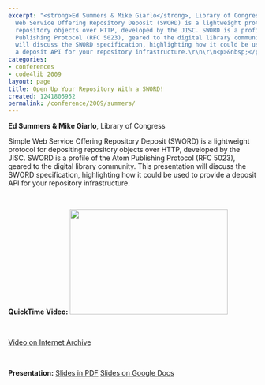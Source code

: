 ```yaml
---
excerpt: "<strong>Ed Summers & Mike Giarlo</strong>, Library of Congress\r\n\r\nSimple
  Web Service Offering Repository Deposit (SWORD) is a lightweight protocol for depositing
  repository objects over HTTP, developed by the JISC. SWORD is a profile of the Atom
  Publishing Protocol (RFC 5023), geared to the digital library community. This presentation
  will discuss the SWORD specification, highlighting how it could be used to provide
  a deposit API for your repository infrastructure.\r\n\r\n<p>&nbsp;</p>"
categories:
- conferences
- code4lib 2009
layout: page
title: Open Up Your Repository With a SWORD!
created: 1241805952
permalink: /conference/2009/summers/
---
```

<strong>Ed Summers & Mike Giarlo</strong>, Library of Congress

Simple Web Service Offering Repository Deposit (SWORD) is a lightweight protocol for depositing repository objects over HTTP, developed by the JISC. SWORD is a profile of the Atom Publishing Protocol (RFC 5023), geared to the digital library community. This presentation will discuss the SWORD specification, highlighting how it could be used to provide a deposit API for your repository infrastructure.

<p>&nbsp;</p>
<strong>QuickTime Video:</strong>
<a href="http://dl.lib.brown.edu/code4lib/summers.html" target="_blank">
<img src="http://dl.lib.brown.edu/code4lib//07_summers.jpg" border="0" width="320" height="213"></a>

<p>&nbsp;</p>

<a href="http://www.archive.org/details/Code4lib2009OpenUpYourRepositoryWithASword">Video on Internet Archive</a>

<p>&nbsp;</p>

<strong>Presentation:</strong>
<a href="http://code4lib.org/files/Open_Up_Your_RepositoryWith_a_SWORD_.pdf" target="_blank">Slides in PDF</a>
<a href="http://docs.google.com/Presentation?docid=dv89m3d_3hfbjmbhq" target="_blank">Slides on Google Docs</a>




